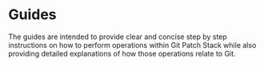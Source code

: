 # Guides

The guides are intended to provide clear and concise step by step instructions
on how to perform operations within Git Patch Stack while also providing
detailed explanations of how those operations relate to Git.
